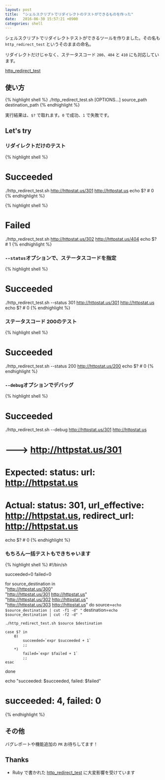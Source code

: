 ```yaml
---
layout: post
title:  "シェルスクリプトでリダイレクトのテストができるものを作った"
date:   2016-06-30 15:57:21 +0900
categories: shell
---
```

シェルスクリプトでリダイレクトテストができるツールを作りました。その名も `http_redirect_test` というそのままの命名。

リダイレクトだけじゃなく、ステータスコード `200`、`404` と `410` にも対応しています。

[http_redirect_test](https://github.com/tsmsogn/http_redirect_test)

## 使い方

{% highlight shell %}
./http_redirect_test.sh [OPTIONS...] source_path destination_path
{% endhighlight %}

実行結果は、`$?` で取れます。`0` で成功、`1` で失敗です。

## Let's try

### リダイレクトだけのテスト

{% highlight shell %}
# Succeeded
./http_redirect_test.sh http://httpstat.us/301 http://httpstat.us
echo $? # 0
{% endhighlight %}

{% highlight shell %}
# Failed
./http_redirect_test.sh http://httpstat.us/302 http://httpstat.us/404
echo $? # 1
{% endhighlight %}

### `--status`オプションで、ステータスコードを指定

{% highlight shell %}
# Succeeded
./http_redirect_test.sh --status 301 http://httpstat.us/301 http://httpstat.us
echo $? # 0
{% endhighlight %}

### ステータスコード 200のテスト

{% highlight shell %}
# Succeeded
./http_redirect_test.sh --status 200 http://httpstat.us/200
echo $? # 0
{% endhighlight %}

### `--debug`オプションでデバッグ

{% highlight shell %}
# Succeeded
./http_redirect_test.sh --debug http://httpstat.us/301 http://httpstat.us
# ---> http://httpstat.us/301
# Expected: status:  url: http://httpstat.us
# Actual: status: 301, url_effective: http://httpstat.us, redirect_url: http://httpstat.us
echo $? # 0
{% endhighlight %}

### もちろん一括テストもできちゃいます

{% highlight shell %}
#!/bin/sh

succeeded=0
failed=0

for source_destination in \
    "http://httpstat.us/300" \
    "http://httpstat.us/301 http://httpstat.us" \
    "http://httpstat.us/302 http://httpstat.us" \
    "http://httpstat.us/303 http://httpstat.us"
do
    source=`echo $source_destination | cut -f1 -d" "`
    destination=`echo $source_destination | cut -f2 -d" "`

    ./http_redirect_test.sh $source $destination

    case $? in
        0)
            succeeded=`expr $succeeded + 1`
            ;;
        *)
            failed=`expr $failed + 1`
            ;;
    esac
done

echo "succeeded: $succeeded, failed: $failed"
# succeeded: 4, failed: 0
{% endhighlight %}

## その他

バグレポートや機能追加の `PR` お待ちしてます！

## Thanks

- Ruby で書かれた [http_redirect_test](https://github.com/eightbitraptor/http_redirect_test) に大変影響を受けています
